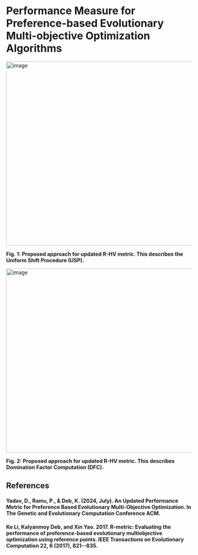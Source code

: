 # Performance Measure for Preference-based Evolutionary Multi-objective Optimization Algorithms

<img src="https://github.com/user-attachments/assets/e21328e8-b498-4446-8e99-9f34f136820a" alt="image" width="550" height="500">

**Fig. 1: Proposed approach for updated R-HV metric. This describes the Uniform Shift Procedure (USP).**

<img src="https://github.com/user-attachments/assets/91c111f5-4d9d-4658-8d79-09e570567608" alt="image" width="550" height="500">

**Fig. 2: Proposed approach for updated R-HV metric. This describes Domination Factor Computation (DFC).**


## References

#### Yadav, D., Ramu, P., & Deb, K. (2024, July). An Updated Performance Metric for Preference Based Evolutionary Multi-Objective Optimization. In The Genetic and Evolutionary Computation Conference ACM.

#### Ke Li, Kalyanmoy Deb, and Xin Yao. 2017. R-metric: Evaluating the performance of preference-based evolutionary multiobjective optimization using reference points. IEEE Transactions on Evolutionary Computation 22, 6 (2017), 821--835.
